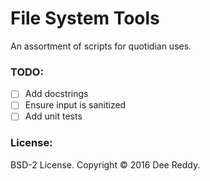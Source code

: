 # File System Tools

An assortment of scripts for quotidian uses.

### TODO:
+ [ ] Add docstrings
+ [ ] Ensure input is sanitized
+ [ ] Add unit tests

### License:
BSD-2 License. Copyright © 2016 Dee Reddy.